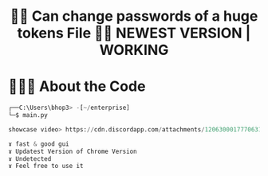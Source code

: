 ### 
<h1 align="center">🕵️‍♂️ Can change passwords of a huge tokens File 🕵️‍♂️ NEWEST VERSION | WORKING </h>

# 👨🏻‍💻 About the Code

```python
┌──C:\Users\bhop3> -[~/enterprise]
└─$ main.py

showcase video> https://cdn.discordapp.com/attachments/1206300017770631258/1209273052521697320/xyzPW_Showcase.mp4?ex=65e6524a&is=65d3dd4a&hm=6cc14f3e7a2803d254fa621aa01adf9afb49fca6af0f6028716e8c2133ca406b&

ɤ fast & good gui
ɤ Updatest Version of Chrome Version
ɤ Undetected
ɤ Feel free to use it
```
